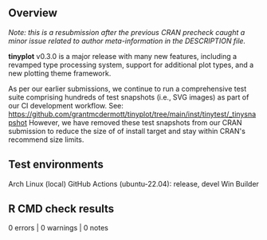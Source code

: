 ## Overview

_Note: this is a resubmission after the previous CRAN precheck caught a minor
issue related to author meta-information in the DESCRIPTION file._

**tinyplot** v0.3.0 is a major release with many new features, including a
revamped type processing system, support for additional plot types, and a new
plotting theme framework.

As per our earlier submissions, we continue to run a comprehensive test suite
comprising hundreds of test snapshots (i.e., SVG images) as part of our CI
development workflow. See:
https://github.com/grantmcdermott/tinyplot/tree/main/inst/tinytest/_tinysnapshot
However, we have removed these test snapshots from our CRAN submission to reduce
the size of of install target and stay within CRAN's recommend size limits.

## Test environments
Arch Linux (local)
GitHub Actions (ubuntu-22.04): release, devel
Win Builder

## R CMD check results

0 errors | 0 warnings | 0 notes
